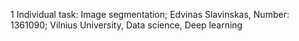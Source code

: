 1 Individual task: Image segmentation;
Edvinas Slavinskas, Number: 1361090;
Vilnius University, Data science, Deep learning
